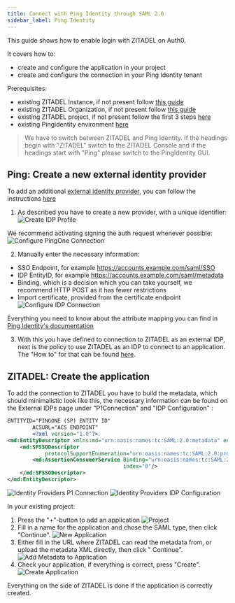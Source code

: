 ```yaml
---
title: Connect with Ping Identity through SAML 2.0
sidebar_label: Ping Identity
---
```


This guide shows how to enable login with ZITADEL on Auth0.

It covers how to:

- create and configure the application in your project
- create and configure the connection in your Ping Identity tenant

Prerequisites:

- existing ZITADEL Instance, if not present follow [this guide](/guides/start/quickstart)
- existing ZITADEL Organization, if not present follow [this guide](/guides/manage/console/organizations)
- existing ZITADEL project, if not present follow the first 3 steps [here](/guides/manage/console/projects)
- existing Pingidentity environment [here](https://docs.pingidentity.com/bundle/pingone/page/wqe1564020490538.html)

> We have to switch between ZITADEL and Ping Identity. If the headings begin with "ZITADEL" switch to the ZITADEL
> Console and
> if the headings start with "Ping" please switch to the PingIdentity GUI.

## **Ping**: Create a new external identity provider

To add an
additional [external identity provider](https://docs.pingidentity.com/bundle/pingone/page/jvz1567784210191.html), you
can follow the instructions [here](https://docs.pingidentity.com/bundle/pingone/page/ovy1567784211297.html)

1. As described you have to create a new provider, with a unique identifier:
   ![Create IDP Profile](/img/saml/pingidentity/create_idp_profile.png)

We recommend activating signing the auth request whenever possible:
![Configure PingOne Connection](/img/saml/pingidentity/conf_connection.png)

2. Manually enter the necessary information:

- SSO Endpoint, for example https://accounts.example.com/saml/SSO
- IDP EntityID, for example https://accounts.example.com/saml/metadata
- Binding, which is a decision which you can take yourself, we recommend HTTP POST as it has fewer restrictions
- Import certificate, provided from the certificate endpoint
  ![Configure IDP Connection](/img/saml/pingidentity/conf_idp_connection.png)

Everything you need to know about the attribute mapping you can find
in [Ping Identity's documentation](https://docs.pingidentity.com/bundle/pingone/page/pwv1567784207915.html)

3. With this you have defined to connection to ZITADEL as an external IDP, next is the policy to use ZITADEL as an IDP
   to
   connect to an application. The "How to" for that can be
   found [here](https://docs.pingidentity.com/bundle/pingone/page/zqd1616600404402.html).

## **ZITADEL**: Create the application

To add the connection to ZITADEL you have to build the metadata, which should minimalistic look like this, the necessary
information can be found on the External IDPs page under "P1Connection" and "IDP Configuration" :

```xml
ENTITYID="PINGONE (SP) ENTITY ID"
        ACSURL="ACS ENDPOINT"
        <?xml version="1.0"?>
<md:EntityDescriptor xmlns:md="urn:oasis:names:tc:SAML:2.0:metadata" entityID="${ENTITYID}">
    <md:SPSSODescriptor
            protocolSupportEnumeration="urn:oasis:names:tc:SAML:2.0:protocol urn:oasis:names:tc:SAML:1.1:protocol">
        <md:AssertionConsumerService Binding="urn:oasis:names:tc:SAML:2.0:bindings:HTTP-POST" Location="${ACSURL}"
                                     index="0"/>
    </md:SPSSODescriptor>
</md:EntityDescriptor>
```

![Identity Providers P1 Connection](/img/saml/pingidentity/idp_p1_connection.png)
![Identity Providers IDP Configuration](/img/saml/pingidentity/idp_idp_configuration.png)

In your existing project:

1. Press the "+"-button to add an application
   ![Project](/img/saml/zitadel/project.png)
2. Fill in a name for the application and chose the SAML type, then click "Continue".
   ![New Application](/img/saml/zitadel/application_saml.png)
3. Either fill in the URL where ZITADEL can read the metadata from, or upload the metadata XML directly, then click "
   Continue".
   ![Add Metadata to Application](/img/saml/zitadel/application_saml_metadata.png)
4. Check your application, if everything is correct, press "Create".
   ![Create Application](/img/saml/zitadel/application_saml_create.png)

Everything on the side of ZITADEL is done if the application is correctly created.
